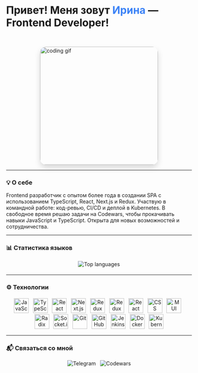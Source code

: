<div style="display: flex; flex-direction: row; align-items: center; justify-content: center; gap: 40px; max-width: 800px; margin: auto; flex-wrap: wrap;">
  <div style="flex: 1 1 300px; min-width: 280px;">
    <h1 style="margin-bottom: 8px;">
      Привет! Меня зовут <span style="color: #3b82f6;">Ирина</span> — Frontend Developer!
    </h1>
  </div>
  <div style="flex-shrink: 0; border-radius: 16px; overflow: hidden; box-shadow: 0 8px 16px rgba(0,0,0,0.15);">
    <img src="https://media2.giphy.com/media/v1.Y2lkPTc5MGI3NjExN3A3Z2VqbDRzMXM3OG8zdm5wbGU3a29mNWd6a24xcGNueWN4bDR4MSZlcD12MV9pbnRlcm5hbF9naWZfYnlfaWQmY3Q9Zw/xT9IgG50Fb7Mi0prBC/giphy.gif" alt="coding gif" width="320" style="display: block;" />
  </div>
</div>

---

### 💡 О себе

Frontend разработчик с опытом более года в создании SPA с использованием TypeScript, React, Next.js и Redux. Участвую в командной работе: код-ревью, CI/CD и деплой в Kubernetes. В свободное время решаю задачи на Codewars, чтобы прокачивать навыки JavaScript и TypeScript. Открыта для новых возможностей и сотрудничества.

---

### 📊 Статистика языков

<div style="text-align: center; margin: 20px 0;">
  <img src="https://github-readme-stats.vercel.app/api/top-langs/?username=eliseevais&layout=compact&langs_count=6&theme=blue-green" alt="Top languages" />
</div>

---

### ⚙️ Технологии

<p align="center" style="margin-top: 20px;">
  <img src="https://cdn.jsdelivr.net/gh/devicons/devicon/icons/javascript/javascript-original.svg" width="40" alt="JavaScript" title="JavaScript (ES6+)"/> &nbsp;
  <img src="https://cdn.jsdelivr.net/gh/devicons/devicon/icons/typescript/typescript-original.svg" width="40" alt="TypeScript" title="TypeScript"/> &nbsp;
  <img src="https://cdn.jsdelivr.net/gh/devicons/devicon/icons/react/react-original.svg" width="40" alt="React" title="React"/> &nbsp;
  <img src="https://cdn.jsdelivr.net/gh/devicons/devicon/icons/nextjs/nextjs-original.svg" width="40" alt="Next.js" title="Next.js (SSR)"/> &nbsp;
  <img src="https://cdn.jsdelivr.net/gh/devicons/devicon/icons/redux/redux-original.svg" width="40" alt="Redux" title="Redux"/> &nbsp;
  <img src="https://cdn.jsdelivr.net/gh/devicons/devicon/icons/redux/redux-original.svg" width="40" alt="Redux Toolkit" title="Redux Toolkit"/> &nbsp;
  <img src="https://cdn.jsdelivr.net/gh/devicons/devicon/icons/react/react-original.svg" width="40" alt="React Hook Form" title="React Hook Form"/> &nbsp;
  <img src="https://cdn.jsdelivr.net/gh/devicons/devicon/icons/css3/css3-original.svg" width="40" alt="CSS" title="CSS"/> &nbsp;
  <img src="https://mui.com/static/logo.png" width="40" alt="MUI" title="MUI"/> &nbsp;
  <img src="https://avatars.githubusercontent.com/u/62375390?s=200&v=4" width="40" alt="Radix UI" title="Radix UI"/> &nbsp;
  <img src="https://cdn.worldvectorlogo.com/logos/socket-io.svg" width="40" alt="Socket.io" title="WebSockets (Socket.io)"/> &nbsp;
  <img src="https://cdn.jsdelivr.net/gh/devicons/devicon/icons/git/git-original.svg" width="40" alt="Git" title="Git"/> &nbsp;
  <img src="https://cdn.jsdelivr.net/gh/devicons/devicon/icons/github/github-original.svg" width="40" alt="GitHub" title="GitHub"/> &nbsp;
  <img src="https://www.jenkins.io/images/logos/jenkins/jenkins.svg" width="40" alt="Jenkins" title="Jenkins"/> &nbsp;
  <img src="https://cdn.jsdelivr.net/gh/devicons/devicon/icons/docker/docker-original.svg" width="40" alt="Docker" title="Docker"/> &nbsp;
  <img src="https://cdn.jsdelivr.net/gh/devicons/devicon/icons/kubernetes/kubernetes-plain.svg" width="40" alt="Kubernetes" title="Kubernetes"/>
</p>

---

### 📬 Связаться со мной

<div style="display: flex; gap: 12px; justify-content: center; margin-top: 10px;">
  <a href="https://t.me/is_eliseeva" target="_blank" rel="noopener noreferrer" style="text-decoration: none;">
    <img src="https://img.shields.io/badge/-@is_eliseeva-2CA5E0?style=flat-square&logo=telegram&logoColor=white" alt="Telegram" />
  </a>
  <a href="https://www.codewars.com/users/eliseevais" target="_blank" rel="noopener noreferrer" style="text-decoration: none;">
    <img src="https://img.shields.io/badge/-Codewars-B1361E?style=flat-square&logo=codewars&logoColor=white" alt="Codewars" />
  </a>
</div>

